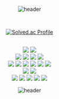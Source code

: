 <div align="center">

![header](https://capsule-render.vercel.app/api?type=soft&color=auto&height=100&text=h00ns%20👋&fontSize=30&animation=twinkling)

<br />

[![Solved.ac Profile](http://mazassumnida.wtf/api/v2/generate_badge?boj=skjo666)](https://solved.ac/skjo666/)

<br />

<img src="https://img.shields.io/badge/JavaScript-F7DF1E?style=for-the-badge&logo=javascript&logoColor=white">
<img src="https://img.shields.io/badge/TypeScript-3178C6?style=for-the-badge&logo=typescript&logoColor=white">

<br />

<img src="https://img.shields.io/badge/React-61DAFB?style=for-the-badge&logo=React&logoColor=white">
<img src="https://img.shields.io/badge/Next.js-000000?style=for-the-badge&logo=Next.js&logoColor=white">
<img src="https://img.shields.io/badge/NestJs-E0234E?style=for-the-badge&logo=NestJs&logoColor=white">
<img src="https://img.shields.io/badge/Vue.js-4FC08D?style=for-the-badge&logo=Vue.js&logoColor=white">

<br />

<img src="https://img.shields.io/badge/React Query-FF4154?style=for-the-badge&logo=ReactQuery&logoColor=white">
<img src="https://img.shields.io/badge/Jotai-FFFFFF?style=for-the-badge&logo=Jotai&logoColor=white">
<img src="https://img.shields.io/badge/Redux-764ABC?style=for-the-badge&logo=Redux&logoColor=white">
<img src="https://img.shields.io/badge/Recoil-A6A9AA?style=for-the-badge&logo=recoil&logoColor=white">
<img src="https://img.shields.io/badge/Zustand-002157?style=for-the-badge&logo=Zustand&logoColor=white">
<img src="https://img.shields.io/badge/Vuex-4FC08D?style=for-the-badge&logo=Vue.js&logoColor=white">

<br />

<img src="https://img.shields.io/badge/GraphQL-E10098?style=for-the-badge&logo=graphql&logoColor=white">
<img src="https://img.shields.io/badge/Apollo Client-FF61F6?style=for-the-badge&logo=apollographql&logoColor=white">

<br />

<img src="https://img.shields.io/badge/AWS-FF7200?style=for-the-badge&logo=AmazonAWS&logoColor=white">
<img src="https://img.shields.io/badge/Github Actions-2088FF?style=for-the-badge&logo=GithubActions&logoColor=white">
<img src="https://img.shields.io/badge/MySQL-4479A1?style=for-the-badge&logo=MySQL&logoColor=white">
<img src="https://img.shields.io/badge/Storybook-FF4785?style=for-the-badge&logo=Storybook&logoColor=white">
<img src="https://img.shields.io/badge/Cypress-A3E7CB?style=for-the-badge&logo=cypress&logoColor=white">

<br />

![header](https://capsule-render.vercel.app/api?type=wave&color=auto&height=150&section=footer&animation=twinkling)

</div>
